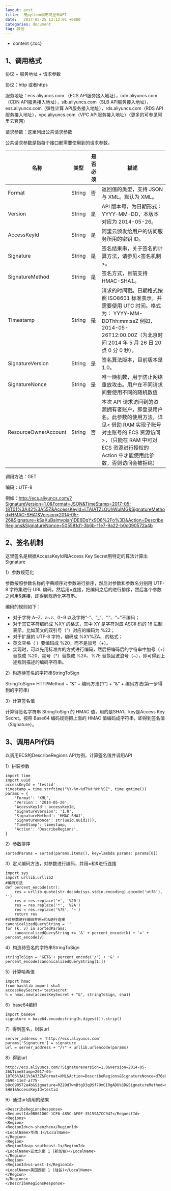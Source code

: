 ```yaml
---
layout: post
title:  用python调用阿里云API
date:   2017-05-25 13:12:01 +0800
categories: document
tag: 其他
---
```


* content
{:toc}

1、调用格式
------------

协议 + 服务地址 + 请求参数

协议：http 或者https

服务地址：ecs.aliyuncs.com （ECS API服务接入地址），cdn.aliyuncs.com（CDN API服务接入地址），slb.aliyuncs.com（SLB API服务接入地址），ess.aliyuncs.com（弹性计算 API服务接入地址），rds.aliyuncs.com（RDS API服务接入地址），vpc.aliyuncs.com（VPC API服务接入地址）（更多的可参见阿里云官网）

请求参数：这里列出公共请求参数

公共请求参数是指每个接口都需要使用到的请求参数。


| 名称               |类型    |是否必须  |描述|
| --------           | ----- |--------|------|
| Format             |String |否    |返回值的类型，支持 JSON 与 XML。默认为 XML。
| Version            |String |是    |API 版本号，为日期形式：YYYY-MM-DD，本版本对应为 2014-05-26。
| AccessKeyId        |String |是    |阿里云颁发给用户的访问服务所用的密钥 ID。
|Signature           |String |是    |签名结果串，关于签名的计算方法，请参见<签名机制>。
|SignatureMethod     |String |是    |签名方式，目前支持 HMAC-SHA1。
|Timestamp           |String |是    |请求的时间戳。日期格式按照 ISO8601 标准表示，并需要使用 UTC 时间。格式为： YYYY-MM-DDThh:mm:ssZ  例如，2014-05-26T12:00:00Z（为北京时间 2014 年 5 月 26 日 20 点 0 分 0 秒）。
|SignatureVersion    |String |是    |签名算法版本，目前版本是 1.0。
|SignatureNonce      |String |是    |唯一随机数，用于防止网络重放攻击。用户在不同请求间要使用不同的随机数值
|ResourceOwnerAccount|String |否    |本次 API 请求访问到的资源拥有者账户，即登录用户名。此参数的使用方法，详见< 借助 RAM 实现子账号对主账号的 ECS 资源访问 >，（只能在 RAM 中可对 ECS 资源进行授权的 Action 中才能使用此参数，否则访问会被拒绝）

调用方法：GET

编码：UTF-8

例如：http://ecs.aliyuncs.com/?SignatureVersion=1.0&Format=JSON&TimeStamp=2017-05-18T01%3A42%3A55Z&AccessKeyId=LTAIATZLOUhWulMG&SignatureMethod=HMAC-SHA1&Version=2014-05-26&Signature=kSaXuBaImvpiah1DE6DqYx9O8%2Fo%3D&Action=DescribeRegions&SignatureNonce=505581d1-3b6b-11e7-9a22-b0c090572a4b

2、签名机制
------------

这里签名是根据AccessKeyId和Access Key Secret用特定的算法计算出Signature

1）参数规范化

参数按照参数名称的字典顺序对参数进行排序，然后对参数和参数名分别用 UTF-8 字符集进行 URL 编码，然后用=连接，把编码之后的进行排序，然后各个参数之间用&连接，即得到规范化字符串。

编码的规则如下：

+ 对于字符 A~Z、a~z、0~9 以及字符“-”、“_”、“.”、“~”不编码；
+ 对于其它字符编码成 %XY 的格式，其中 XY 是字符对应 ASCII 码的 16 进制表示。比如英文的双引号（”）对应的编码为 %22；
+ 对于扩展的 UTF-8 字符，编码成 %XY%ZA… 的格式；
+ 英文空格（ ）要编码成 %20，而不是加号（+）。
+ 实现时，可以先用标准库的方式进行编码，然后把编码后的字符串中加号（+）替换成 %20、星号（*）替换成 %2A、%7E 替换回波浪号（~），即可得到上述规则描述的编码字符串。

2）构造待签名的字符串StringToSign

StringToSign= HTTPMethod + “&” + 编码方法(“/”) + ”&” + 编码方法(第一步得到的字符串)

3）计算签名值

计算待签名字符串 StringToSign 的 HMAC 值，用的是SHA1，key是Access Key Secret。按照 Base64 编码规则把上面的 HMAC 值编码成字符串，即得到签名值（Signature）。

3、调用API代码
------------
以调用ECS的DescribeRegions API为例，计算签名值并调用API

1）拼装参数


    import time
    import uuid
    accessKeyId = 'testid'
    timestamp = time.strftime("%Y-%m-%dT%H:%M:%SZ", time.gmtime())
    params = {
        'Format': 'XML',
        'Version': '2014-05-26',
        'AccessKeyId': accessKeyId,
        'SignatureVersion': '1.0',
        'SignatureMethod': 'HMAC-SHA1',
        'SignatureNonce': str(uuid.uuid1()),
        'TimeStamp': timestamp,
        'Action': 'DescribeRegions',
    }

2）参数排序

    sortedParams = sorted(params.items(), key=lambda params: params[0])

3）定义编码方法，对参数进行编码，并用=和&进行连接

    import sys
    import urllib,urllib2
    #编码方法
    def percent_encode(str):
        res = urllib.quote(str.decode(sys.stdin.encoding).encode('utf8'), '')
        res = res.replace('+', '%20')
        res = res.replace('*', '%2A')
        res = res.replace('%7E', '~')
        return res
    #对参数进行编码并用=和&进行连接
    canonicalizedQueryString = ''
    for (k, v) in sortedParams:
        canonicalizedQueryString += '&' + percent_encode(k) + '=' + percent_encode(v)

4）构造待签名的字符串StringToSign

    stringToSign = 'GET&'+ percent_encode('/') + '&' + percent_encode(canonicalizedQueryString[1:])

5）计算哈希值

    import hmac
    from hashlib import sha1
    accessKeySecret='testsecret'
    h = hmac.new(accessKeySecret + "&", stringToSign, sha1)

6）base64编码

    import base64
    signature = base64.encodestring(h.digest()).strip()

7）得到签名，封装url

    server_address = 'http://ecs.aliyuncs.com'
    params['Signature'] = signature
    url = server_address + "/?" + urllib.urlencode(params)

8）得到url

    http://ecs.aliyuncs.com/?SignatureVersion=1.0&Version=2014-05-26&TimeStamp=2017-05-18T06%3A11%3A33Z&Format=XML&Action=DescribeRegions&SignatureNonce=d76e02cf-3b90-11e7-a775-b0c090572a4b&Signature=RZ2OdTwnBtgD3q9Sf7OmCIRgADU%3D&SignatureMethod=HMAC-SHA1&AccessKeyId=testid

9）通过url调用的结果

    <DescribeRegionsResponse>
    <RequestId>0B861D6C-1CF6-485C-AF0F-35159A7CC947</RequestId>
    <Regions>
    <Region>
    <RegionId>cn-shenzhen</RegionId>
    <LocalName>华南 1</LocalName>
    </Region>
    <Region>
    <RegionId>ap-southeast-1</RegionId>
    <LocalName>亚太东南 1 (新加坡)</LocalName>
    </Region>
    <Region>
    <RegionId>us-west-1</RegionId>
    <LocalName>美国西部 1 (硅谷)</LocalName>
    </Region>
    </Regions>
    </DescribeRegionsResponse>